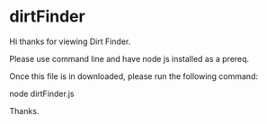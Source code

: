 # dirtFinder


Hi thanks for viewing Dirt Finder. 


Please use command line and have node js installed as a prereq. 

Once this file is in downloaded, please run the following command:

node dirtFinder.js 


Thanks.
